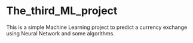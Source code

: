 # The_third_ML_project
This is a simple Machine Learning project to predict a currency exchange using Neural Network and some algorithms.
